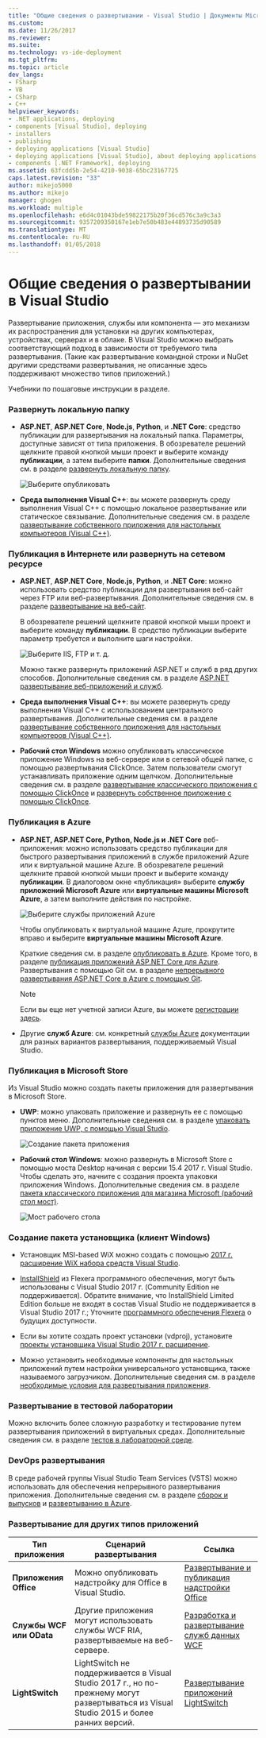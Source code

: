 ```yaml
---
title: "Общие сведения о развертывании - Visual Studio | Документы Microsoft"
ms.custom: 
ms.date: 11/26/2017
ms.reviewer: 
ms.suite: 
ms.technology: vs-ide-deployment
ms.tgt_pltfrm: 
ms.topic: article
dev_langs:
- FSharp
- VB
- CSharp
- C++
helpviewer_keywords:
- .NET applications, deploying
- components [Visual Studio], deploying
- installers
- publishing
- deploying applications [Visual Studio]
- deploying applications [Visual Studio], about deploying applications
- components [.NET Framework], deploying
ms.assetid: 63fcdd5b-2e54-4210-9038-65bc23167725
caps.latest.revision: "33"
author: mikejo5000
ms.author: mikejo
manager: ghogen
ms.workload: multiple
ms.openlocfilehash: e6d4c01043bde59822175b20f36cd576c3a9c3a3
ms.sourcegitcommit: 9357209350167e1eb7e50b483e44893735d90589
ms.translationtype: MT
ms.contentlocale: ru-RU
ms.lasthandoff: 01/05/2018
---
```

# <a name="deployment-overview-in-visual-studio"></a>Общие сведения о развертывании в Visual Studio

Развертывание приложения, службы или компонента — это механизм их распространения для установки на других компьютерах, устройствах, серверах и в облаке. В Visual Studio можно выбрать соответствующий подход в зависимости от требуемого типа развертывания. (Такие как развертывание командной строки и NuGet другими средствами развертывания, не описанные здесь поддерживают множество типов приложений.)

Учебники по пошаговые инструкции в разделе.

### <a name="deploy-to-local-folder"></a>Развернуть локальную папку

- **ASP.NET**, **ASP.NET Core**, **Node.js**, **Python**, и **.NET Core**: средство публикации для развертывания на локальный папка. Параметры, доступные зависят от типа приложения. В обозревателе решений щелкните правой кнопкой мыши проект и выберите команду **публикации**, а затем выберите **папки**. Дополнительные сведения см. в разделе [развернуть локальную папку](quickstart-deploy-to-local-folder.md).

    ![Выберите опубликовать](../deployment/media/quickstart-publish.png)

- **Среда выполнения Visual C++**: вы можете развернуть среду выполнения Visual C++ с помощью локальное развертывание или статическое связывание. Дополнительные сведения см. в разделе [развертывание собственного приложения для настольных компьютеров (Visual C++)](/cpp/ide/deploying-native-desktop-applications-visual-cpp). 

### <a name="publish-to-web-or-deploy-to-network-share"></a>Публикация в Интернете или развернуть на сетевом ресурсе

- **ASP.NET**, **ASP.NET Core**, **Node.js**, **Python**, и **.NET Core**: можно использовать средство публикации для развертывания веб-сайт через FTP или веб-развертывания. Дополнительные сведения см. в разделе [развертывание на веб-сайт](quickstart-deploy-to-a-web-site.md).

    В обозревателе решений щелкните правой кнопкой мыши проект и выберите команду **публикации**. В средство публикации выберите параметр требуется и выполните шаги настройки.

    ![Выберите IIS, FTP и т. д.](../deployment/media/quickstart-publish-iis-ftp.png)

    Можно также развернуть приложений ASP.NET и служб в ряд других способов. Дополнительные сведения см. в разделе [ASP.NET развертывание веб-приложений и служб](http://www.asp.net/aspnet/overview/deployment).

- **Среда выполнения Visual C++**: вы можете развернуть среду выполнения Visual C++ с использованием центрального развертывания. Дополнительные сведения см. в разделе [развертывание собственного приложения для настольных компьютеров (Visual C++)](/cpp/ide/deploying-native-desktop-applications-visual-cpp). 

- **Рабочий стол Windows** можно опубликовать классическое приложение Windows на веб-сервере или в сетевой общей папке, с помощью развертывания ClickOnce. Затем пользователи смогут устанавливать приложение одним щелчком. Дополнительные сведения см. в разделе [развертывание классического приложения с помощью ClickOnce](how-to-publish-a-clickonce-application-using-the-publish-wizard.md) и [развернуть собственное приложение с помощью ClickOnce](/cpp/ide/clickonce-deployment-for-visual-cpp-applications).

### <a name="publish-to-azure"></a>Публикация в Azure

- **ASP.NET, ASP.NET Core, Python, Node.js и .NET Core** веб-приложения: можно использовать средство публикации для быстрого развертывания приложений в службе приложений Azure или к виртуальной машине Azure. В обозревателе решений щелкните правой кнопкой мыши проект и выберите команду **публикации**. В диалоговом окне «публикация» выберите **службу приложений Microsoft Azure** или **виртуальные машины Microsoft Azure**, а затем выполните действия по настройке.

    ![Выберите службы приложений Azure](../deployment/media/quickstart-publish-azure.png "выберите службы приложений Azure")

    Чтобы опубликовать к виртуальной машине Azure, прокрутите вправо и выберите **виртуальные машины Microsoft Azure**.

    Краткие сведения см. в разделе [опубликовать в Azure](quickstart-deploy-to-azure.md). Кроме того, в разделе [публикация приложений ASP.NET Core для Azure](/aspnet/core/tutorials/publish-to-azure-webapp-using-vs). Развертывания с помощью Git см. в разделе [непрерывного развертывания ASP.NET Core в Azure с помощью Git](/aspnet/core/publishing/azure-continuous-deployment).

    > [!NOTE]
    > Если вы еще нет учетной записи Azure, вы можете [регистрации здесь](https://azure.microsoft.com/free/?ref=microsoft.com&utm_source=microsoft.com&utm_medium=doc&utm_campaign=visualstudio).

- Другие **служб Azure**: см. конкретный [службы Azure](/azure/#pivot=products) документации для разных вариантов развертывания, поддерживаемый Visual Studio.

### <a name="publish-to-microsoft-store"></a>Публикация в Microsoft Store

Из Visual Studio можно создать пакеты приложения для развертывания в Microsoft Store.

- **UWP**: можно упаковать приложение и развернуть ее с помощью пунктов меню. Дополнительные сведения см. в разделе [упаковать приложение UWP, с помощью Visual Studio](/windows/uwp/packaging/packaging-uwp-apps).

    ![Создание пакета приложения](../deployment/media/feature-tour-create-app-package.jpg)

- **Рабочий стол Windows**: можно развернуть в Microsoft Store с помощью моста Desktop начиная с версии 15.4 2017 г. Visual Studio. Чтобы сделать это, начните с создания проекта упаковки приложения Windows. Дополнительные сведения см. в разделе [пакета классического приложения для магазина Microsoft (рабочий стол мост)](/windows/uwp/porting/desktop-to-uwp-packaging-dot-net).

    ![Мост рабочего стола](../deployment/media/feature-tour-desktop-bridge.png)

### <a name="create-an-installer-package-windows-client"></a>Создание пакета установщика (клиент Windows)

- Установщик MSI-based WiX можно создать с помощью [2017 г. расширение WiX набора средств Visual Studio](https://marketplace.visualstudio.com/items?itemName=RobMensching.WixToolsetVisualStudio2017Extension).

- [InstallShield](https://www.flexerasoftware.com/producer/products/software-installation/installshield-software-installer/tab/requirements) из Flexera программного обеспечения, могут быть использованы с Visual Studio 2017 г. (Community Edition не поддерживается). Обратите внимание, что InstallShield Limited Edition больше не входят в состав Visual Studio не поддерживается в Visual Studio 2017 г.; Уточните [программного обеспечения Flexera](http://learn.flexerasoftware.com/content/IS-EVAL-InstallShield-Limited-Edition-Visual-Studio) о будущих доступности.

- Если вы хотите создать проект установки (vdproj), установите [проекты установщика Visual Studio 2017 г. расширение](https://marketplace.visualstudio.com/items?itemName=VisualStudioProductTeam.MicrosoftVisualStudio2017InstallerProjects#overview).

- Можно установить необходимые компоненты для настольных приложений путем настройки универсального установщика, также называемого загрузчиком. Дополнительные сведения см. в разделе [необходимые условия для развертывания приложения](../deployment/application-deployment-prerequisites.md).

### <a name="deploy-to-test-lab"></a>Развертывание в тестовой лаборатории

Можно включить более сложную разработку и тестирование путем развертывания приложений в виртуальных средах. Дополнительные сведения см. в разделе [тестов в лабораторной среде](../test/lab-management/using-a-lab-environment-for-your-application-lifecycle.md).

### <a name="devops-deployment"></a>DevOps развертывания

В среде рабочей группы Visual Studio Team Services (VSTS) можно использовать для обеспечения непрерывного развертывания приложения. Дополнительные сведения см. в разделе [сборок и выпусков](/vsts/build-release/index) и [развертыванию в Azure](/vsts/deploy-azure/index).

### <a name="deployment-for-other-app-types"></a>Развертывание для других типов приложений

| Тип приложения | Сценарий развертывания | Ссылка |
| --- | --- | --- |
| **Приложения Office** | Можно опубликовать надстройку для Office в Visual Studio. | [Развертывание и публикация надстройки Office](https://dev.office.com/docs/add-ins/publish/publish) |
| **Службы WCF или OData**  | Другие приложения могут использовать службы WCF RIA, развертываемые на веб-сервере. | [Разработка и развертывание служб данных WCF](/dotnet/framework/data/wcf/developing-and-deploying-wcf-data-services) |
| **LightSwitch** | LightSwitch не поддерживается в Visual Studio 2017 г., но по-прежнему могут развертываться из Visual Studio 2015 и более ранних версий. | [Развертывание приложений LightSwitch](http://msdn.microsoft.com/Library/4818d933-295c-4ecc-9148-7ad9ca28dcdb) | 

